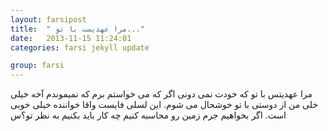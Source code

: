 ```yaml
---
layout: farsipost
title:  " مرا عهدیست با تو..."
date:   2013-11-15 11:24:01
categories: farsi jekyll update

group: farsi
---
```


مرا عهدیتس با تو که خودت نمی دونی اگر که می خواستم برم که نمیموندم آخه خیلی خلی من از دوستی با تو خوشحال می شوم.
این لسلی فایست واقا خواننده خیلی خوبی است. اگر بخواهیم جرم زمین رو محاسبه کنیم چه کار باید بکنیم به نظر تو؟س

[jekyll-gh]: https://github.com/mojombo/jekyll
[jekyll]:    http://jekyllrb.com
